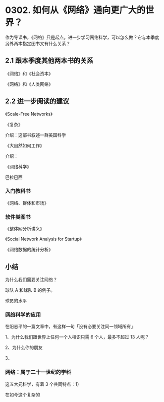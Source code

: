 # 0302. 如何从《网络》通向更广大的世界？

作为导读书，《网络》只是起点。进一步学习网络科学，可以怎么做？它与本季度另外两本指定图书又有什么关系？

## 2.1 跟本季度其他两本书的关系

《网络》和《社会资本》

《网络》和《人类网络》

## 2.2 进一步阅读的建议

《Scale-Free Networks》

《复杂》

介绍：这部书叙述一群美国科学

《大自然如何工作》

介绍：

《网络科学》

巴拉巴西

### 入门教科书

《网络、群体和市场》

### 软件类图书

《整体网分析讲义》

《Social Network Analysis for Startup》

《网络数据的统计分析》

## 小结

为什么我们需要关注网络？

球队 A 和球队 B 的例子。

球员的水平

### 网络科学的应用

在阳志平的一篇文章中，有这样一句「没有必要关注同一领域所有」

1、为什么我们跟世界上任何一个人相识只需 6 个人，最多不超过 13 人呢？

2、为什么你的朋友

3、

### 网络：属于二十一世纪的学科

这五大元科学，有着 3 个共同特点：1）

在如今这个复杂的